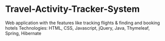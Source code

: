 # Travel-Activity-Tracker-System
Web application with the features like tracking flights &amp; finding and booking hotels
Technologies: HTML, CSS, Javascript, jQuery, Java, Thymeleaf, Spring, Hibernate
